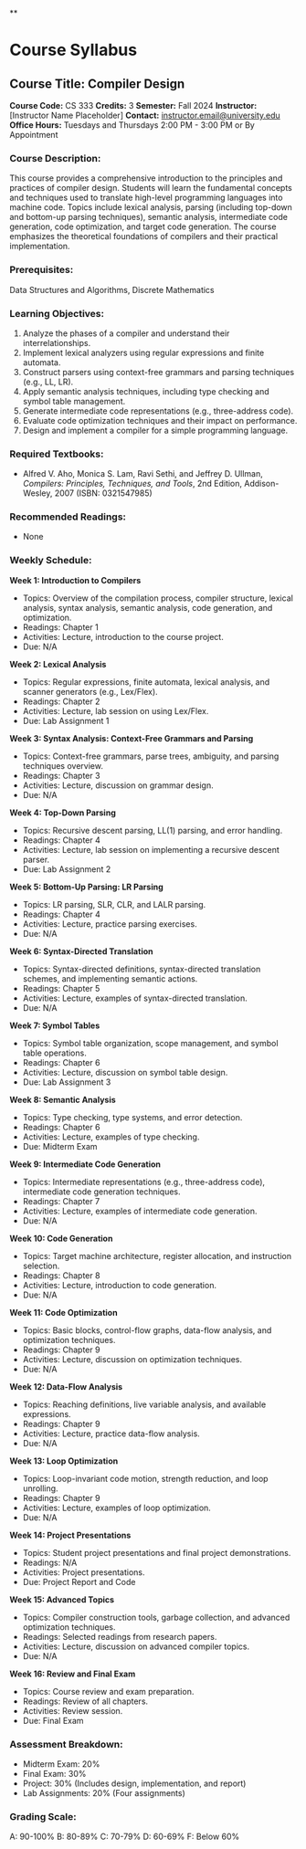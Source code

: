 **
# Course Syllabus
## Course Title: Compiler Design
**Course Code:** CS 333
**Credits:** 3
**Semester:** Fall 2024
**Instructor:** [Instructor Name Placeholder]
**Contact:** instructor.email@university.edu
**Office Hours:** Tuesdays and Thursdays 2:00 PM - 3:00 PM or By Appointment

### Course Description:
This course provides a comprehensive introduction to the principles and practices of compiler design. Students will learn the fundamental concepts and techniques used to translate high-level programming languages into machine code. Topics include lexical analysis, parsing (including top-down and bottom-up parsing techniques), semantic analysis, intermediate code generation, code optimization, and target code generation. The course emphasizes the theoretical foundations of compilers and their practical implementation.

### Prerequisites:
Data Structures and Algorithms, Discrete Mathematics

### Learning Objectives:
1.  Analyze the phases of a compiler and understand their interrelationships.
2.  Implement lexical analyzers using regular expressions and finite automata.
3.  Construct parsers using context-free grammars and parsing techniques (e.g., LL, LR).
4.  Apply semantic analysis techniques, including type checking and symbol table management.
5.  Generate intermediate code representations (e.g., three-address code).
6.  Evaluate code optimization techniques and their impact on performance.
7.  Design and implement a compiler for a simple programming language.

### Required Textbooks:
- Alfred V. Aho, Monica S. Lam, Ravi Sethi, and Jeffrey D. Ullman, *Compilers: Principles, Techniques, and Tools*, 2nd Edition, Addison-Wesley, 2007 (ISBN: 0321547985)

### Recommended Readings:
- None

### Weekly Schedule:
**Week 1: Introduction to Compilers**
- Topics: Overview of the compilation process, compiler structure, lexical analysis, syntax analysis, semantic analysis, code generation, and optimization.
- Readings: Chapter 1
- Activities: Lecture, introduction to the course project.
- Due: N/A

**Week 2: Lexical Analysis**
- Topics: Regular expressions, finite automata, lexical analysis, and scanner generators (e.g., Lex/Flex).
- Readings: Chapter 2
- Activities: Lecture, lab session on using Lex/Flex.
- Due: Lab Assignment 1

**Week 3: Syntax Analysis: Context-Free Grammars and Parsing**
- Topics: Context-free grammars, parse trees, ambiguity, and parsing techniques overview.
- Readings: Chapter 3
- Activities: Lecture, discussion on grammar design.
- Due: N/A

**Week 4: Top-Down Parsing**
- Topics: Recursive descent parsing, LL(1) parsing, and error handling.
- Readings: Chapter 4
- Activities: Lecture, lab session on implementing a recursive descent parser.
- Due: Lab Assignment 2

**Week 5: Bottom-Up Parsing: LR Parsing**
- Topics: LR parsing, SLR, CLR, and LALR parsing.
- Readings: Chapter 4
- Activities: Lecture, practice parsing exercises.
- Due: N/A

**Week 6: Syntax-Directed Translation**
- Topics: Syntax-directed definitions, syntax-directed translation schemes, and implementing semantic actions.
- Readings: Chapter 5
- Activities: Lecture, examples of syntax-directed translation.
- Due: N/A

**Week 7: Symbol Tables**
- Topics: Symbol table organization, scope management, and symbol table operations.
- Readings: Chapter 6
- Activities: Lecture, discussion on symbol table design.
- Due: Lab Assignment 3

**Week 8: Semantic Analysis**
- Topics: Type checking, type systems, and error detection.
- Readings: Chapter 6
- Activities: Lecture, examples of type checking.
- Due: Midterm Exam

**Week 9: Intermediate Code Generation**
- Topics: Intermediate representations (e.g., three-address code), intermediate code generation techniques.
- Readings: Chapter 7
- Activities: Lecture, examples of intermediate code generation.
- Due: N/A

**Week 10: Code Generation**
- Topics: Target machine architecture, register allocation, and instruction selection.
- Readings: Chapter 8
- Activities: Lecture, introduction to code generation.
- Due: N/A

**Week 11: Code Optimization**
- Topics: Basic blocks, control-flow graphs, data-flow analysis, and optimization techniques.
- Readings: Chapter 9
- Activities: Lecture, discussion on optimization techniques.
- Due: N/A

**Week 12: Data-Flow Analysis**
- Topics: Reaching definitions, live variable analysis, and available expressions.
- Readings: Chapter 9
- Activities: Lecture, practice data-flow analysis.
- Due: N/A

**Week 13: Loop Optimization**
- Topics: Loop-invariant code motion, strength reduction, and loop unrolling.
- Readings: Chapter 9
- Activities: Lecture, examples of loop optimization.
- Due: N/A

**Week 14: Project Presentations**
- Topics: Student project presentations and final project demonstrations.
- Readings: N/A
- Activities: Project presentations.
- Due: Project Report and Code

**Week 15: Advanced Topics**
- Topics: Compiler construction tools, garbage collection, and advanced optimization techniques.
- Readings: Selected readings from research papers.
- Activities: Lecture, discussion on advanced compiler topics.
- Due: N/A

**Week 16: Review and Final Exam**
- Topics: Course review and exam preparation.
- Readings: Review of all chapters.
- Activities: Review session.
- Due: Final Exam

### Assessment Breakdown:
-   Midterm Exam: 20%
-   Final Exam: 30%
-   Project: 30% (Includes design, implementation, and report)
-   Lab Assignments: 20% (Four assignments)

### Grading Scale:
A: 90-100%
B: 80-89%
C: 70-79%
D: 60-69%
F: Below 60%